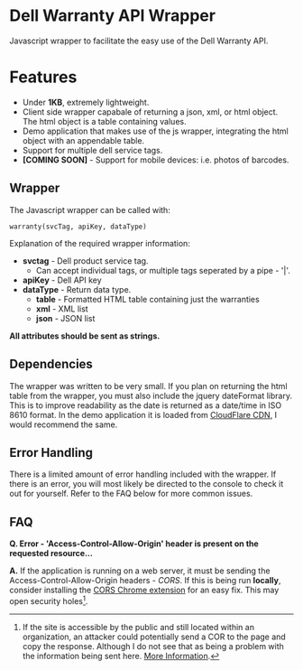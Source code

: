 # Dell Warranty API Wrapper

Javascript wrapper to facilitate the easy use of the Dell Warranty API.

Features
=========
* Under **1KB**, extremely lightweight.
* Client side wrapper capabale of returning a json, xml, or html object. The html object is a table containing values. 
* Demo application that makes use of the js wrapper, integrating the html object with an appendable table.
* Support for multiple dell service tags.
* **[COMING SOON]** - Support for mobile devices: i.e. photos of barcodes.

Wrapper
-------
The Javascript wrapper can be called with:

`warranty(svcTag, apiKey, dataType)`

Explanation of the required wrapper information:

* **svctag** - Dell product service tag.
  * Can accept individual tags, or multiple tags seperated by a pipe - '|'.
* **apiKey** - Dell API key
* **dataType** - Return data type.
  * **table** - Formatted HTML table containing just the warranties
  * **xml** - XML list
  * **json** - JSON list

**All attributes should be sent as strings.** 

Dependencies
------------
The wrapper was written to be very small. If you plan on returning the html table from the wrapper, you must also include the jquery dateFormat library. This is to improve readability as the date is returned as a date/time in ISO 8610 format. In the demo application it is loaded from [CloudFlare CDN](https://cdnjs.cloudflare.com/ajax/libs/jquery-dateFormat/1.0/jquery.dateFormat.min.js), I would recommend the same. 

Error Handling
---------------
There is a limited amount of error handling included with the wrapper. If there is an error, you will most likely be directed to the console to check it out for yourself. Refer to the FAQ below for more common issues.

FAQ
----
**Q. Error - 'Access-Control-Allow-Origin' header is present on the requested resource...**

**A.** If the application is running on a web server, it must be sending the Access-Control-Allow-Origin headers - *CORS*. If this is being run **locally**, consider installing the [CORS Chrome extension](http://goo.gl/oQNhwh) for an easy fix. This may open security holes[^1].

[^1]: If the site is accessible by the public and still located within an organization, an attacker could potentially send a COR to the page and copy the response. Although I do not see that as being a problem with the information being sent here. [More Information](https://code.google.com/p/html5security/wiki/CrossOriginRequestSecurity#Potential_Security_Concerns_with_COR).

